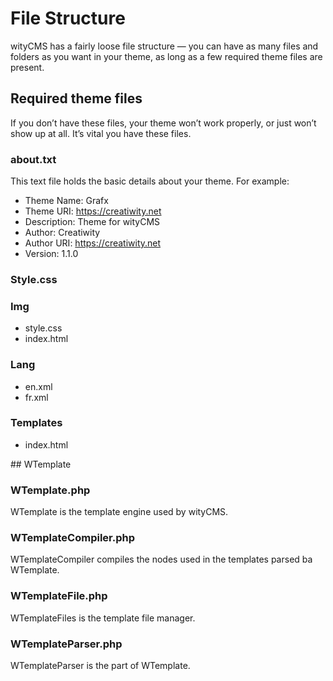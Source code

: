 # File Structure

wityCMS has a fairly loose file structure — you can have as many files and folders as you want in your theme, as long as a few required theme files are present.

## Required theme files
If you don’t have these files, your theme won’t work properly, or just won’t show up at all. It’s vital you have these files.

### about.txt
This text file holds the basic details about your theme. For example:

* Theme Name: Grafx
* Theme URI: https://creatiwity.net
* Description: Theme for wityCMS
* Author: Creatiwity
* Author URI: https://creatiwity.net
* Version: 1.1.0

### Style.css

### Img

* style.css
* index.html

### Lang

* en.xml
* fr.xml

### Templates

* index.html

## WTemplate

### WTemplate.php

WTemplate is the template engine used by wityCMS.

### WTemplateCompiler.php

WTemplateCompiler compiles the nodes used in the templates parsed ba WTemplate.

### WTemplateFile.php

WTemplateFiles is the template file manager.

### WTemplateParser.php

WTemplateParser is the part of WTemplate.